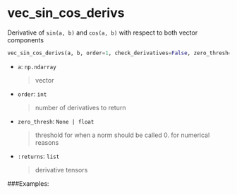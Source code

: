 # <a id="McUtils.McUtils.Numputils.AnalyticDerivs.vec_sin_cos_derivs">vec_sin_cos_derivs</a>

Derivative of `sin(a, b)` and `cos(a, b)` with respect to both vector components

```python
vec_sin_cos_derivs(a, b, order=1, check_derivatives=False, zero_thresh=None): 
```

- `a`: `np.ndarray`
    >vector
- `order`: `int`
    >number of derivatives to return
- `zero_thresh`: `None | float`
    >threshold for when a norm should be called 0. for numerical reasons
- `:returns`: `list`
    >derivative tensors

###Examples:
